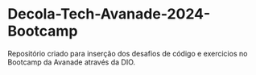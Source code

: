 # Decola-Tech-Avanade-2024-Bootcamp
Repositório criado para inserção dos desafios de código e exercicios no Bootcamp da Avanade através da DIO.
